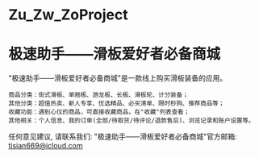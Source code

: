 # Zu_Zw_ZoProject
# 极速助手——滑板爱好者必备商城

  "极速助手——滑板爱好者必备商城"是一款线上购买滑板装备的应用。

    商品分类：街式滑板、单翘板、游龙板、长板、滑板轮、计分装备；
    其他分类：超值热卖、新人专享、优选精品、必买清单、限时秒购、推荐商品等；
    收藏功能：遇到心仪的商品，可直接收藏商品，在"收藏"列表查看；
    其他相关：个人信息、我的订单(全部/待取货/待评论/退款售后)、浏览记录和账户设置等。

   任何意见建议, 请联系我们: 
   "极速助手——滑板爱好者必备商城"官方邮箱: tisian669@icloud.com
